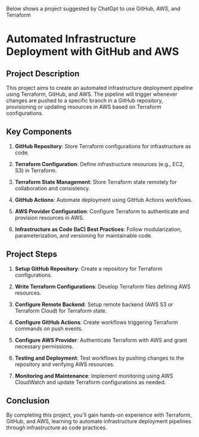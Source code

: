 Below shows a project suggested by ChatGpt to use GitHub, AWS, and Terraform

# Automated Infrastructure Deployment with GitHub and AWS

## Project Description

This project aims to create an automated infrastructure deployment pipeline using Terraform, GitHub, and AWS. The pipeline will trigger whenever changes are pushed to a specific branch in a GitHub repository, provisioning or updating resources in AWS based on Terraform configurations.

## Key Components

1. **GitHub Repository**: Store Terraform configurations for infrastructure as code.

2. **Terraform Configuration**: Define infrastructure resources (e.g., EC2, S3) in Terraform.

3. **Terraform State Management**: Store Terraform state remotely for collaboration and consistency.

4. **GitHub Actions**: Automate deployment using GitHub Actions workflows.

5. **AWS Provider Configuration**: Configure Terraform to authenticate and provision resources in AWS.

6. **Infrastructure as Code (IaC) Best Practices**: Follow modularization, parameterization, and versioning for maintainable code.

## Project Steps

1. **Setup GitHub Repository**: Create a repository for Terraform configurations.

2. **Write Terraform Configurations**: Develop Terraform files defining AWS resources.

3. **Configure Remote Backend**: Setup remote backend (AWS S3 or Terraform Cloud) for Terraform state.

4. **Configure GitHub Actions**: Create workflows triggering Terraform commands on push events.

5. **Configure AWS Provider**: Authenticate Terraform with AWS and grant necessary permissions.

6. **Testing and Deployment**: Test workflows by pushing changes to the repository and verifying AWS resources.

7. **Monitoring and Maintenance**: Implement monitoring using AWS CloudWatch and update Terraform configurations as needed.

## Conclusion

By completing this project, you'll gain hands-on experience with Terraform, GitHub, and AWS, learning to automate infrastructure deployment pipelines through infrastructure as code practices.
